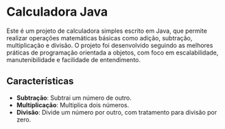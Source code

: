 # Calculadora Java
Este é um projeto de calculadora simples escrito em Java, que permite realizar operações matemáticas básicas como adição, subtração, multiplicação e divisão. O projeto foi desenvolvido seguindo as melhores práticas de programação orientada a objetos, com foco em escalabilidade, manutenibilidade e facilidade de entendimento.
## Características

- **Subtração**: Subtrai um número de outro.
- **Multiplicação**: Multiplica dois números.
- **Divisão**: Divide um número por outro, com tratamento para divisão por zero.

